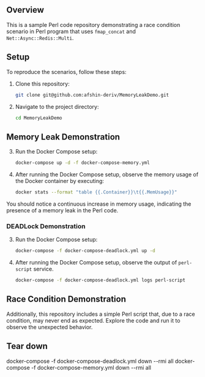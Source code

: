 
## Overview
This is a sample Perl code repository demonstrating a race condition scenario in Perl program that uses `fmap_concat` and `Net::Async::Redis::Multi`.

## Setup
To reproduce the scenarios, follow these steps:

1. Clone this repository:

   ```bash
   git clone git@github.com:afshin-deriv/MemoryLeakDemo.git
   ```
2. Navigate to the project directory:
   ```bash
   cd MemoryLeakDemo
   ```
## Memory Leak Demonstration
3. Run the Docker Compose setup:
   ```bash
   docker-compose up -d -f docker-compose-memory.yml
   ```

4. After running the Docker Compose setup, observe the memory usage of the Docker container by executing:

   ```bash
   docker stats --format "table {{.Container}}\t{{.MemUsage}}"
   ```
You should notice a continuous increase in memory usage, indicating the presence of a memory leak in the Perl code.

###  DEADLock Demonstration
3. Run the Docker Compose setup:
   ```bash
   docker-compose -f docker-compose-deadlock.yml up -d
   ```
4. After running the Docker Compose setup, observe the output of `perl-script` service.
   ```bash
   docker-compose -f docker-compose-deadlock.yml logs perl-script
   ```


## Race Condition Demonstration
Additionally, this repository includes a simple Perl script that, due to a race condition, may never end as expected. Explore the code and run it to observe the unexpected behavior.

## Tear down
docker-compose -f docker-compose-deadlock.yml down --rmi all
docker-compose -f docker-compose-memory.yml down --rmi all

